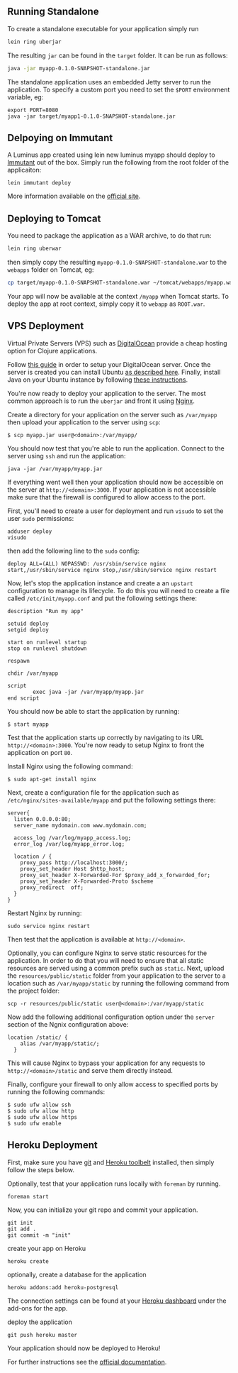 ## Running Standalone

To create a standalone executable for your application simply run

```bash
lein ring uberjar
```

The resulting `jar` can be found in the `target` folder. It can be run as follows:

```bash
java -jar myapp-0.1.0-SNAPSHOT-standalone.jar
```

The standalone application uses an embedded Jetty server to run the application.
To specify a custom port you need to set the `$PORT` environment variable, eg:

```
export PORT=8080
java -jar target/myapp1-0.1.0-SNAPSHOT-standalone.jar
```
## Delpoying on Immutant

A Luminus app created using lein new luminus myapp should deploy to [Immutant](http://immutant.org/) out of the box. 
Simply run the following from the root folder of the applicaiton:

```
lein immutant deploy
```

More information available on the [official site](http://immutant.org/tutorials/deploying/index.html).

## Deploying to Tomcat

You need to package the application as a WAR archive, to do that run:
```bash
lein ring uberwar
```

then simply copy the resulting `myapp-0.1.0-SNAPSHOT-standalone.war` to the `webapps` folder on Tomcat, eg:

```bash
cp target/myapp-0.1.0-SNAPSHOT-standalone.war ~/tomcat/webapps/myapp.war
```

Your app will now be avaliable at the context `/myapp` when Tomcat starts. To deploy the app
at root context, simply copy it to `webapp` as `ROOT.war`.

## VPS Deployment

Virtual Private Servers (VPS) such as [DigitalOcean](https://www.digitalocean.com/) provide a cheap hosting option for Clojure applications. 

Follow [this guide](https://www.digitalocean.com/community/tutorials/how-to-create-your-first-digitalocean-droplet-virtual-server) in order to setup your DigitalOcean server. Once the server is created you can install Ubuntu [as described here](https://www.digitalocean.com/community/tutorials/initial-server-setup-with-ubuntu-12-04). Finally, install Java on your Ubuntu instance by following [these instructions](https://help.ubuntu.com/community/Java).

You're now ready to deploy your application to the server. The most common approach is to run the `uberjar` and front it using [Nginx](http://wiki.nginx.org/Main).


Create a directory for your application on the server such as `/var/myapp` then upload your application to the server using `scp`:

```
$ scp myapp.jar user@<domain>:/var/myapp/
```

You should now test that you're able to run the application. Connect to the server using `ssh` and run the application:

```
java -jar /var/myapp/myapp.jar
```

If everything went well then your application should now be accessible on the server at `http://<domain>:3000`. If your application is not accessible make sure that the firewall is configured to allow access to the port.

First, you'll need to create a user for deployment and run `visudo` to set the user `sudo` permissions:

```
adduser deploy
visudo
```
then add the following line to the `sudo` config:

```
deploy ALL=(ALL) NOPASSWD: /usr/sbin/service nginx start,/usr/sbin/service nginx stop,/usr/sbin/service nginx restart
```

Now, let's stop the application instance and create a an `upstart` configuration to manage its lifecycle. To do this you will need to create a file called `/etc/init/myapp.conf` and put the following settings there:


```
description "Run my app"

setuid deploy
setgid deploy

start on runlevel startup
stop on runlevel shutdown

respawn

chdir /var/myapp

script
        exec java -jar /var/myapp/myapp.jar
end script        
```

You should now be able to start the application by running:

```
$ start myapp
```

Test that the application starts up correctly by navigating to its URL `http://<domain>:3000`. You're now ready to setup Nginx to front the application on port `80`.

Install Nginx using the following command:

```
$ sudo apt-get install nginx
```

Next, create a configuration file for the application such as `/etc/nginx/sites-available/myapp` and put the following settings there:

```
server{
  listen 0.0.0.0:80;
  server_name mydomain.com www.mydomain.com;

  access_log /var/log/myapp_access.log;
  error_log /var/log/myapp_error.log;

  location / {
    proxy_pass http://localhost:3000/;
    proxy_set_header Host $http_host;
    proxy_set_header X-Forwarded-For $proxy_add_x_forwarded_for;
    proxy_set_header X-Forwarded-Proto $scheme
    proxy_redirect  off;
  }
}
```

Restart Nginx by running:

```
sudo service nginx restart
```

Then test that the application is available at `http://<domain>`.

Optionally, you can configure Nginx to serve static resources for the application. In order to do that you will need to ensure that all static resources are served using a common prefix such as `static`. Next, upload the `resources/public/static` folder from your application to the server to a location such as `/var/myapp/static` by running the following command from the project folder:

```
scp -r resources/public/static user@<domain>:/var/myapp/static
```

Now add the following additional configuration option under the `server` section of the Ngnix configuration above:

```
location /static/ {
    alias /var/myapp/static/;
  }
```

This will cause Nginx to bypass your application for any requests to `http://<domain>/static` and serve them directly instead.

Finally, configure your firewall to only allow access to specified ports by running the following commands:

```
$ sudo ufw allow ssh
$ sudo ufw allow http
$ sudo ufw allow https
$ sudo ufw enable
```

## Heroku Deployment

First, make sure you have [git](http://git-scm.com/downloads) and [Heroku toolbelt](https://toolbelt.heroku.com/) installed, then simply follow the steps below.

Optionally, test that your application runs locally with `foreman` by running.

```
foreman start
```

Now, you can initialize your git repo and commit your application.

```
git init
git add .
git commit -m "init"
```

create your app on Heroku

```
heroku create
```

optionally, create a database for the application
```
heroku addons:add heroku-postgresql
```

The connection settings can be found at your
[Heroku dashboard](https://dashboard.heroku.com/apps/) under
the add-ons for the app.

deploy the application

```
git push heroku master
```

Your application should now be deployed to Heroku!

For further instructions see the [official documentation](https://devcenter.heroku.com/articles/clojure).

